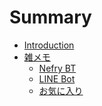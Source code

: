 # Summary

* [Introduction](README.md)
* [雑メモ]()
  * [Nefry BT](nefry-bt.md)
  * [LINE Bot](line-bot.md)
  * [お気に入り](favo.md)

